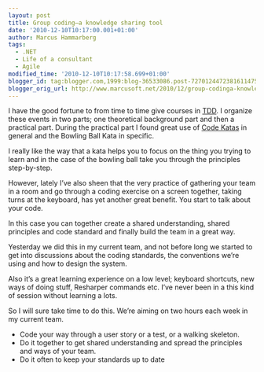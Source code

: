 ```yaml
---
layout: post
title: Group coding–a knowledge sharing tool
date: '2010-12-10T10:17:00.001+01:00'
author: Marcus Hammarberg
tags:
  - .NET
  - Life of a consultant
  - Agile
modified_time: '2010-12-10T10:17:58.699+01:00'
blogger_id: tag:blogger.com,1999:blog-36533086.post-7270124472381611475
blogger_orig_url: http://www.marcusoft.net/2010/12/group-codinga-knowledge-sharing-tool.html
---
```



I have the good fortune to from time to time give courses in
<a href="http://en.wikipedia.org/wiki/Test-driven_development"
target="_blank">TDD</a>. I organize these events in two parts; one
theoretical background part and then a practical part. During the
practical part I found great use of
<a href="http://codekata.pragprog.com" target="_blank">Code Katas</a> in
general and the Bowling Ball Kata in specific.

I really like the way that a kata helps you to focus on the thing you
trying to learn and in the case of the bowling ball take you through the
principles step-by-step.

However, lately I’ve also sheen that the very practice of gathering your
team in a room and go through a coding exercise on a screen together,
taking turns at the keyboard, has yet another great benefit. You start
to talk about your code.

In this case you can together create a shared understanding, shared
principles and code standard and finally build the team in a great way.

Yesterday we did this in my current team, and not before long we started
to get into discussions about the coding standards, the conventions
we’re using and how to design the system.

Also it’s a great learning experience on a low level; keyboard
shortcuts, new ways of doing stuff, Resharper commands etc. I’ve never
been in a this kind of session without learning a lots.

So I will sure take time to do this. We’re aiming on two hours each week
in my current team.

-   Code your way through a user story or a test, or a walking skeleton.
-   Do it together to get shared understanding and spread the principles
    and ways of your team.
-   Do it often to keep your standards up to date
